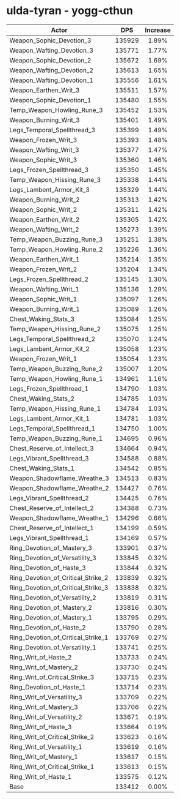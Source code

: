 # ulda-tyran - yogg-cthun
| Actor | DPS | Increase |
|---|:---:|:---:|
|Weapon_Sophic_Devotion_3|135929|1.89%|
|Weapon_Wafting_Devotion_3|135771|1.77%|
|Weapon_Sophic_Devotion_2|135672|1.69%|
|Weapon_Wafting_Devotion_2|135613|1.65%|
|Weapon_Wafting_Devotion_1|135556|1.61%|
|Weapon_Earthen_Writ_3|135511|1.57%|
|Weapon_Sophic_Devotion_1|135480|1.55%|
|Temp_Weapon_Howling_Rune_3|135452|1.53%|
|Weapon_Burning_Writ_3|135401|1.49%|
|Legs_Temporal_Spellthread_3|135399|1.49%|
|Weapon_Frozen_Writ_3|135393|1.48%|
|Weapon_Wafting_Writ_3|135377|1.47%|
|Weapon_Sophic_Writ_3|135360|1.46%|
|Legs_Frozen_Spellthread_3|135350|1.45%|
|Temp_Weapon_Hissing_Rune_3|135338|1.44%|
|Legs_Lambent_Armor_Kit_3|135329|1.44%|
|Weapon_Burning_Writ_2|135313|1.42%|
|Weapon_Sophic_Writ_2|135311|1.42%|
|Weapon_Earthen_Writ_2|135305|1.42%|
|Weapon_Wafting_Writ_2|135273|1.39%|
|Temp_Weapon_Buzzing_Rune_3|135251|1.38%|
|Temp_Weapon_Howling_Rune_2|135226|1.36%|
|Weapon_Earthen_Writ_1|135214|1.35%|
|Weapon_Frozen_Writ_2|135204|1.34%|
|Legs_Frozen_Spellthread_2|135145|1.30%|
|Weapon_Wafting_Writ_1|135136|1.29%|
|Weapon_Sophic_Writ_1|135097|1.26%|
|Weapon_Burning_Writ_1|135089|1.26%|
|Chest_Waking_Stats_3|135084|1.25%|
|Temp_Weapon_Hissing_Rune_2|135075|1.25%|
|Legs_Temporal_Spellthread_2|135070|1.24%|
|Legs_Lambent_Armor_Kit_2|135058|1.23%|
|Weapon_Frozen_Writ_1|135054|1.23%|
|Temp_Weapon_Buzzing_Rune_2|135007|1.20%|
|Temp_Weapon_Howling_Rune_1|134961|1.16%|
|Legs_Frozen_Spellthread_1|134790|1.03%|
|Chest_Waking_Stats_2|134785|1.03%|
|Temp_Weapon_Hissing_Rune_1|134784|1.03%|
|Legs_Lambent_Armor_Kit_1|134781|1.03%|
|Legs_Temporal_Spellthread_1|134750|1.00%|
|Temp_Weapon_Buzzing_Rune_1|134695|0.96%|
|Chest_Reserve_of_Intellect_3|134664|0.94%|
|Legs_Vibrant_Spellthread_3|134588|0.88%|
|Chest_Waking_Stats_1|134542|0.85%|
|Weapon_Shadowflame_Wreathe_3|134513|0.83%|
|Weapon_Shadowflame_Wreathe_2|134427|0.76%|
|Legs_Vibrant_Spellthread_2|134425|0.76%|
|Chest_Reserve_of_Intellect_2|134388|0.73%|
|Weapon_Shadowflame_Wreathe_1|134296|0.66%|
|Chest_Reserve_of_Intellect_1|134199|0.59%|
|Legs_Vibrant_Spellthread_1|134169|0.57%|
|Ring_Devotion_of_Mastery_3|133901|0.37%|
|Ring_Devotion_of_Versatility_3|133845|0.32%|
|Ring_Devotion_of_Haste_3|133844|0.32%|
|Ring_Devotion_of_Critical_Strike_2|133839|0.32%|
|Ring_Devotion_of_Critical_Strike_3|133838|0.32%|
|Ring_Devotion_of_Versatility_2|133819|0.31%|
|Ring_Devotion_of_Mastery_2|133816|0.30%|
|Ring_Devotion_of_Mastery_1|133795|0.29%|
|Ring_Devotion_of_Haste_2|133790|0.28%|
|Ring_Devotion_of_Critical_Strike_1|133769|0.27%|
|Ring_Devotion_of_Versatility_1|133741|0.25%|
|Ring_Writ_of_Haste_2|133733|0.24%|
|Ring_Writ_of_Mastery_2|133730|0.24%|
|Ring_Writ_of_Critical_Strike_3|133715|0.23%|
|Ring_Devotion_of_Haste_1|133714|0.23%|
|Ring_Writ_of_Versatility_3|133709|0.22%|
|Ring_Writ_of_Mastery_3|133706|0.22%|
|Ring_Writ_of_Versatility_2|133671|0.19%|
|Ring_Writ_of_Haste_3|133664|0.19%|
|Ring_Writ_of_Critical_Strike_2|133623|0.16%|
|Ring_Writ_of_Versatility_1|133619|0.16%|
|Ring_Writ_of_Mastery_1|133617|0.15%|
|Ring_Writ_of_Critical_Strike_1|133613|0.15%|
|Ring_Writ_of_Haste_1|133575|0.12%|
|Base|133412|0.00%|
